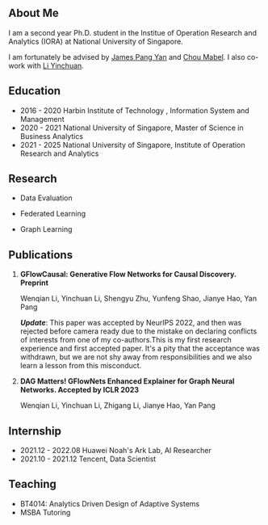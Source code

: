 ## About Me
I am a second year Ph.D. student in the Institue of Operation Research and Analytics (IORA) at National University of Singapore. 

I am fortunately be advised by [James Pang Yan](https://bizfaculty.nus.edu.sg/faculty-details/?profId=514) and [Chou Mabel](https://bizfaculty.nus.edu.sg/faculty-details/?profId=112). I also co-work with [Li Yinchuan](https://yinchuanll.github.io/). 



## Education

- 2016 - 2020 Harbin Institute of Technology , Information System and Management
- 2020 - 2021 National University of Singapore, Master of Science in Business Analytics
- 2021 - 2025 National University of Singapore, Institute of Operation Research and Analytics 

## Research 

- Data Evaluation 

- Federated Learning

- Graph Learning

## Publications 
1. **GFlowCausal: Generative Flow Networks for Causal Discovery. Preprint**

    Wenqian Li, Yinchuan Li, Shengyu Zhu, Yunfeng Shao, Jianye Hao, Yan Pang
    
    ***Update***: This paper was accepted by NeurIPS 2022, and then was rejected before camera ready due to the mistake on declaring conflicts of interests from one of my co-authors.This is my first research experience and first accepted paper. It's a pity that the acceptance was withdrawn, but we are not shy away from responsibilities and we also learn a lesson from this misconduct.
<!--     The attched link [Supporting materials](https://drive.google.com/drive/folders/10CMiJhYS208kgp5-Yz3TefkzX666JnZx?usp=sharing) contains the offical emails between NeurIPS program chairs and us, and our materials for clarifications. -->
    
2. **DAG Matters! GFlowNets Enhanced Explainer for Graph Neural Networks.  Accepted by ICLR 2023**

    Wenqian Li, Yinchuan Li, Zhigang Li, Jianye Hao, Yan Pang
    
   

    
## Internship 

- 2021.12 - 2022.08 Huawei Noah's Ark Lab, AI Researcher
- 2021.10 - 2021.12 Tencent, Data Scientist

  
## Teaching
- BT4014: Analytics Driven Design of Adaptive Systems
- MSBA Tutoring
